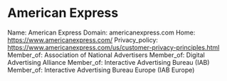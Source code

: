 
# American Express

Name: American Express
Domain: americanexpress.com
Home: https://www.americanexpress.com/
Privacy_policy: https://www.americanexpress.com/us/customer-privacy-principles.html
Member_of: Association of National Advertisers
Member_of: Digital Advertising Alliance
Member_of: Interactive Advertising Bureau (IAB)
Member_of: Interactive Advertising Bureau Europe (IAB Europe)
